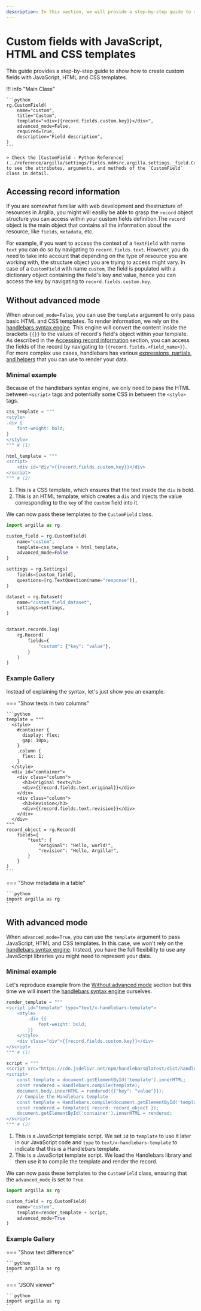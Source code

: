 ```yaml
---
description: In this section, we will provide a step-by-step guide to show how to create custom fields with HTML and CSS templates.
---
```


# Custom fields with JavaScript, HTML and CSS templates

This guide provides a step-by-step guide to show how to create custom fields with JavaScript, HTML and CSS templates.

!!! info "Main Class"

    ```python
    rg.CustomField(
        name="custom",
        title="Custom",
        template="<div>{{record.fields.custom.key}}</div>",
        advanced_mode=False,
        required=True,
        description="Field description",
    )
    ```

    > Check the [CustomField - Python Reference](../reference/argilla/settings/fields.md#src.argilla.settings._field.CustomField) to see the attributes, arguments, and methods of the `CustomField` class in detail.

## Accessing record information

If you are somewhat familiar with web development and thestructure of resources in Argilla, you might will easiliy be able to grasp the `record` object structure you can access within your custom fields definition.The `record` object is the main object that contains all the information about the resource, like `fields`, `metadata`, etc.

For example, if you want to access the context of a `TextField` with name `text` you can do so by navigating to `record.fields.text`. However, you do need to take into account that depending on the type of resource you are working with, the structure object you are trying to access might vary. In case of a `CustomField` with name `custom`, the field is populated with a dictionary object containing the field's key and value, hence you can access the key by navigating to `record.fields.custom.key`.

## Without advanced mode

When `advanced_mode=False`, you can use the `template` argument to only pass basic HTML and CSS templates. To render information, we rely on the [handlebars syntax engine](https://handlebarsjs.com/). This engine will convert the content inside the brackets `{{}}` to the values of record's field's object within your template. As described in the [Accessing record information](#accessing-record-information) section, you can access the fields of the record by navigating to `{{record.fields.<field_name>}}`. For more complex use cases, handlebars has various [expressions, partials, and helpers](https://handlebarsjs.com/guide/) that you can use to render your data.

### Minimal example

Because of the handlebars syntax engine, we only need to pass the HTML between `<script>` tags and potentially some CSS in
between the `<style>` tags.

```python
css_template = """
<style>
.div {
    font-weight: bold;
}
</style>
""" # (1)

html_template = """
<script>
    <div id="div">{{record.fields.custom.key}}</div>
</script>
""" # (2)
```

1. This is a CSS template, which ensures that the text inside the `div` is bold.
2. This is an HTML template, which creates a `div` and injects the value corresponding to the `key` of the `custom` field into it.

We can now pass these templates to the `CustomField` class.

```python
import argilla as rg

custom_field = rg.CustomField(
    name="custom",
    template=css_template + html_template,
    advanced_mode=False
)

settings = rg.Settings(
    fields=[custom_field],
    questions=[rg.TextQuestion(name="response")],
)

dataset = rg.Dataset(
    name="custom_field_dataset",
    settings=settings,
)


dataset.records.log(
    rg.Record(
        fields={
            "custom": {"key": "value"},
        }
    )
)
```

### Example Gallery

Instead of explaining the syntax, let's just show you an example.

=== "Show texts in two columns"

    ```python
    template = """
	  <style>
	    #container {
	      display: flex;
	      gap: 10px;
	    }
	    .column {
	      flex: 1;
	    }
	  </style>
	  <div id="container">
	    <div class="column">
	      <h3>Original text</h3>
	      <div>{{record.fields.text.original}}</div>
	    </div>
	    <div class="column">
	      <h3>Revision</h3>
	      <div>{{record.fields.text.revision}}</div>
	    </div>
	  </div>
    """
    record_object = rg.Record(
        fields={
            "text": {
                "original": "Hello, world!",
                "revision": "Hello, Argilla!",
            }
        }
    )
    ```

=== "Show metadata in a table"

    ```python
    import argilla as rg
    ```

## With advanced mode

When `advanced_mode=True`, you can use the `template` argument to pass JavaScript, HTML and CSS templates. In this case, we won't rely on the [handlebars syntax engine](https://handlebarsjs.com/). Instead, you have the full flexibility to use any JavaScript libraries you might need to represent your data.

### Minimal example

Let's reproduce example from the [Without advanced mode](#without-advanced-mode) section but this time we will insert the [handlebars syntax engine](https://handlebarsjs.com/) ourselves.

```python
render_template = """
<script id="template" type="text/x-handlebars-template">
    <style>
        .div {{
            font-weight: bold;
        }}
    </style>
    <div class="div">{{record.fields.custom.key}}</div>
</script>
""" # (1)

script = """
<script src="https://cdn.jsdelivr.net/npm/handlebars@latest/dist/handlebars.min.js"></script>
<script>
    const template = document.getElementById('template').innerHTML;
    const rendered = Handlebars.compile(template);
    document.body.innerHTML = rendered({{"key": "value"}});
    // Compile the Handlebars template
    const template = Handlebars.compile(document.getElementById('template').innerHTML);
    const rendered = template({ record: record_object });
    document.getElementById('container').innerHTML = rendered;
</script>
""" # (2)
```

1. This is a JavaScript template script. We set `id` to `template` to use it later in our JavaScript code and `type` to `text/x-handlebars-template` to indicate that this is a Handlebars template.
2. This is a JavaScript template script. We load the Handlebars library and then use it to compile the template and render the record.

We can now pass these templates to the `CustomField` class, ensuring that the `advanced_mode` is set to `True`.

```python
import argilla as rg

custom_field = rg.CustomField(
    name="custom",
    template=render_template + script,
    advanced_mode=True
)
```

### Example Gallery

=== "Show text difference"

    ```python
    import argilla as rg
    ```

=== "JSON viewer"

    ```python
    import argilla as rg
    ```
